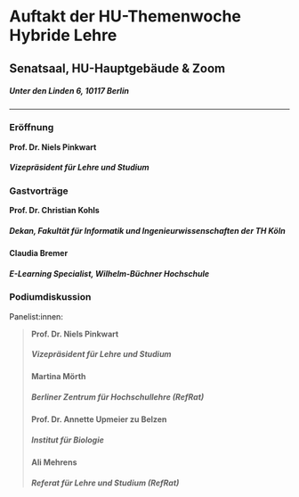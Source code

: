 # Auftakt der HU-Themenwoche Hybride Lehre
## Senatsaal, HU-Hauptgebäude & Zoom 
##### Unter den Linden 6, 10117 Berlin
---
### Eröffnung
**Prof. Dr. Niels Pinkwart**  
##### Vizepräsident für Lehre und Studium 

### Gastvorträge 
**Prof. Dr. Christian Kohls**
##### Dekan, Fakultät für Informatik und Ingenieurwissenschaften der TH Köln 
**Claudia Bremer**
##### E-Learning Specialist, Wilhelm-Büchner Hochschule 


### Podiumdiskussion 
Panelist:innen: 
> **Prof. Dr. Niels Pinkwart** 
> ##### Vizepräsident für Lehre und Studium 
> **Martina Mörth** 
> ##### Berliner Zentrum für Hochschullehre (RefRat) 
> **Prof. Dr. Annette Upmeier zu Belzen** 
> ##### Institut für Biologie 
> **Ali Mehrens** 
> ##### Referat für Lehre und Studium (RefRat) 
